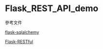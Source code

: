 # Flask_REST_API_demo

參考文件

[flask-sqlalchemy](https://flask-sqlalchemy.palletsprojects.com/en/2.x/queries/)

[Flask-RESTful](https://flask-restful.readthedocs.io/en/latest/index.html) 
